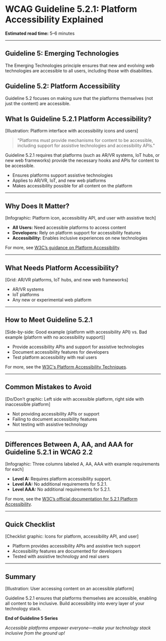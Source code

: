 <!--
title: WCAG Guideline 5.2.1: Platform Accessibility Explained
series: Making the Web Accessible for All
description: A practical guide to WCAG Guideline 5.2.1 (Platform Accessibility)—what it means, why it matters, and how to ensure platforms themselves are accessible to users with disabilities.
keywords: wcag 5.2.1, platform accessibility, accessibility, web standards, user experience, emerging technologies
image: wcag-5-2-1-platform-accessibility.png
imageAlt: Illustration of a platform interface with accessibility icons and users
-->

# **WCAG Guideline 5.2.1: Platform Accessibility Explained**

**Estimated read time:** 5–6 minutes

---

## **Guideline 5: Emerging Technologies**

The Emerging Technologies principle ensures that new and evolving web technologies are accessible to all users, including those with disabilities.

## **Guideline 5.2: Platform Accessibility**

Guideline 5.2 focuses on making sure that the platforms themselves (not just the content) are accessible.

## **What Is Guideline 5.2.1 Platform Accessibility?**

[Illustration: Platform interface with accessibility icons and users]

> "Platforms must provide mechanisms for content to be accessible, including support for assistive technologies and accessibility APIs."

Guideline 5.2.1 requires that platforms (such as AR/VR systems, IoT hubs, or new web frameworks) provide the necessary hooks and APIs for content to be accessible.

- Ensures platforms support assistive technologies
- Applies to AR/VR, IoT, and new web platforms
- Makes accessibility possible for all content on the platform

---

## **Why Does It Matter?**

[Infographic: Platform icon, accessibility API, and user with assistive tech]

- **All Users:** Need accessible platforms to access content
- **Developers:** Rely on platform support for accessibility features
- **Accessibility:** Enables inclusive experiences on new technologies

For more, see [W3C’s guidance on Platform Accessibility](https://www.w3.org/WAI/standards-guidelines/wcag/new-in-22/).

---

## **What Needs Platform Accessibility?**

[Grid: AR/VR platforms, IoT hubs, and new web frameworks]

- AR/VR systems
- IoT platforms
- Any new or experimental web platform

---

## **How to Meet Guideline 5.2.1**

[Side-by-side: Good example (platform with accessibility API) vs. Bad example (platform with no accessibility support)]

- Provide accessibility APIs and support for assistive technologies
- Document accessibility features for developers
- Test platform accessibility with real users

For more, see the [W3C's Platform Accessibility Techniques](https://www.w3.org/WAI/standards-guidelines/wcag/new-in-22/).

---

## **Common Mistakes to Avoid**

[Do/Don't graphic: Left side with accessible platform, right side with inaccessible platform]

- Not providing accessibility APIs or support
- Failing to document accessibility features
- Not testing with assistive technology

---

## **Differences Between A, AA, and AAA for Guideline 5.2.1 in WCAG 2.2**

[Infographic: Three columns labeled A, AA, AAA with example requirements for each]

- **Level A:** Requires platform accessibility support.
- **Level AA:** No additional requirements for 5.2.1.
- **Level AAA:** No additional requirements for 5.2.1.

For more, see the [W3C’s official documentation for 5.2.1 Platform Accessibility](https://www.w3.org/WAI/standards-guidelines/wcag/new-in-22/).

---

## **Quick Checklist**

[Checklist graphic: Icons for platform, accessibility API, and user]

- Platform provides accessibility APIs and assistive tech support
- Accessibility features are documented for developers
- Tested with assistive technology and real users

---

## **Summary**

[Illustration: User accessing content on an accessible platform]

Guideline 5.2.1 ensures that platforms themselves are accessible, enabling all content to be inclusive. Build accessibility into every layer of your technology stack.

**End of Guideline 5 Series**

*Accessible platforms empower everyone—make your technology stack inclusive from the ground up!*
